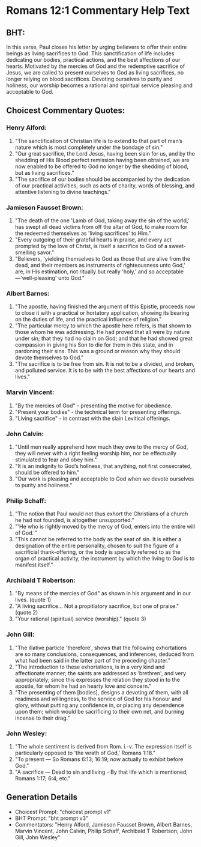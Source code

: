# Romans 12:1 Commentary Help Text

## BHT:
In this verse, Paul closes his letter by urging believers to offer their entire beings as living sacrifices to God. This sanctification of life includes dedicating our bodies, practical actions, and the best affections of our hearts. Motivated by the mercies of God and the redemptive sacrifice of Jesus, we are called to present ourselves to God as living sacrifices, no longer relying on blood sacrifices. Devoting ourselves to purity and holiness, our worship becomes a rational and spiritual service pleasing and acceptable to God.

## Choicest Commentary Quotes:
### Henry Alford:
1. "The sanctification of Christian life is to extend to that part of man’s nature which is most completely under the bondage of sin."
2. "Our great sacrifice, the Lord Jesus, having been slain for us, and by the shedding of His Blood perfect remission having been obtained, we are now enabled to be offered to God no longer by the shedding of blood, but as living sacrifices."
3. "The sacrifice of our bodies should be accompanied by the dedication of our practical activities, such as acts of charity, words of blessing, and attentive listening to divine teachings."

### Jamieson Fausset Brown:
1. "The death of the one 'Lamb of God, taking away the sin of the world,' has swept all dead victims from off the altar of God, to make room for the redeemed themselves as 'living sacrifices' to Him."
2. "Every outgoing of their grateful hearts in praise, and every act prompted by the love of Christ, is itself a sacrifice to God of a sweet-smelling savor."
3. "Believers, 'yielding themselves to God as those that are alive from the dead, and their members as instruments of righteousness unto God,' are, in His estimation, not ritually but really 'holy,' and so acceptable—'well-pleasing' unto God."

### Albert Barnes:
1. "The apostle, having finished the argument of this Epistle, proceeds now to close it with a practical or hortatory application, showing its bearing on the duties of life, and the practical influence of religion."
2. "The particular mercy to which the apostle here refers, is that shown to those whom he was addressing. He had proved that all were by nature under sin; that they had no claim on God; and that he had showed great compassion in giving his Son to die for them in this state, and in pardoning their sins. This was a ground or reason why they should devote themselves to God."
3. "The sacrifice is to be free from sin. It is not to be a divided, and broken, and polluted service. It is to be with the best affections of our hearts and lives."

### Marvin Vincent:
1. "By the mercies of God" - presenting the motive for obedience.
2. "Present your bodies" - the technical term for presenting offerings.
3. "Living sacrifice" - in contrast with the slain Levitical offerings.

### John Calvin:
1. "Until men really apprehend how much they owe to the mercy of God, they will never with a right feeling worship him, nor be effectually stimulated to fear and obey him."
2. "It is an indignity to God’s holiness, that anything, not first consecrated, should be offered to him."
3. "Our work is pleasing and acceptable to God when we devote ourselves to purity and holiness."

### Philip Schaff:
1. "The notion that Paul would not thus exhort the Christians of a church he had not founded, is altogether unsupported."
2. "'He who is rightly moved by the mercy of God, enters into the entire will of God.'"
3. "This cannot be referred to the body as the seat of sin. It is either a designation of the entire personality, chosen to suit the figure of a sacrificial thank-offering, or the body is specially referred to as the organ of practical activity, the instrument by which the living to God is to manifest itself."

### Archibald T Robertson:
1. "By means of the mercies of God" as shown in his argument and in our lives. (quote 1)
2. "A living sacrifice... Not a propitiatory sacrifice, but one of praise." (quote 2)
3. "Your rational (spiritual) service (worship)." (quote 3)

### John Gill:
1. "The illative particle 'therefore', shows that the following exhortations are so many conclusions, consequences, and inferences, deduced from what had been said in the latter part of the preceding chapter."
2. "The introduction to these exhortations, is in a very kind and affectionate manner; the saints are addressed as 'brethren', and very appropriately; since this expresses the relation they stood in to the apostle, for whom he had an hearty love and concern."
3. "The presenting of them [bodies], designs a devoting of them, with all readiness and willingness, to the service of God for his honour and glory, without putting any confidence in, or placing any dependence upon them; which would be sacrificing to their own net, and burning incense to their drag."

### John Wesley:
1. "The whole sentiment is derived from Rom. i.-v. The expression itself is particularly opposed to 'the wrath of God,' Romans 1:18."
2. "To present — So Romans 6:13; 16:19; now actually to exhibit before God."
3. "A sacrifice — Dead to sin and living - By that life which is mentioned, Romans 1:17; 6:4, etc."


## Generation Details
- Choicest Prompt: "choicest prompt v1"
- BHT Prompt: "bht prompt v3"
- Commentators: "Henry Alford, Jamieson Fausset Brown, Albert Barnes, Marvin Vincent, John Calvin, Philip Schaff, Archibald T Robertson, John Gill, John Wesley"
